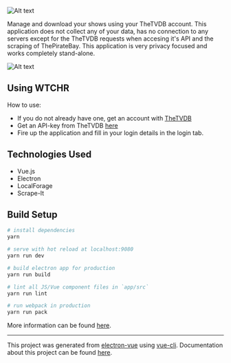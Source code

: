 ![Alt text](http://i.imgur.com/ZSgdWfm.jpg)

Manage and download your shows using your TheTVDB account. This application does not collect any of your data, has no connection to any servers except for the TheTVDB requests when accesing it's API and the scraping of ThePirateBay. This application is very privacy focused and works completely stand-alone. 

![Alt text](http://i.imgur.com/e3Kr1kh.png)

## Using WTCHR
How to use: 
- If you do not already have one, get an account with [TheTVDB](https://www.thetvdb.com) 
- Get an API-key from TheTVDB [here](http://thetvdb.com/?tab=apiregister)
- Fire up the application and fill in your login details in the login tab.

## Technologies Used
- Vue.js
- Electron
- LocalForage
- Scrape-It

## Build Setup

``` bash
# install dependencies
yarn

# serve with hot reload at localhost:9080
yarn run dev

# build electron app for production
yarn run build

# lint all JS/Vue component files in `app/src`
yarn run lint

# run webpack in production
yarn run pack
```
More information can be found [here](https://simulatedgreg.gitbooks.io/electron-vue/content/docs/npm_scripts.html).

---

This project was generated from [electron-vue](https://github.com/SimulatedGREG/electron-vue) using [vue-cli](https://github.com/vuejs/vue-cli). Documentation about this project can be found [here](https://simulatedgreg.gitbooks.io/electron-vue/content/index.html).
